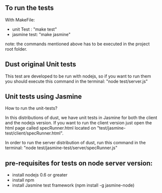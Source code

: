 To run the tests
----------------

With MakeFile:
  * unit Test   : "make test"
  * jasmine test: "make jasmine"

note: the commands mentioned above has to be executed in the project root folder.

Dust original Unit tests
------------------------
This test are developed to be run with nodejs, so if you want to run them you should execute this command in the terminal: "node test/server.js"

Unit tests using Jasmine
------------------------

How to run the unit-tests?

In this distributions of dust, we have unit tests in Jasmine for both the client and the nodejs version.
If you want to run the client version just open the html page called specRunner.html located on "test/jasmine-test/client/specRunner.html".

In order to run the server distribution of dust, run this command in the terminal: "node test/jasmine-test/server/specRunner.js" 


pre-requisites for tests on node server version: 
----------------------------------
* install nodejs 0.6 or greater 
* install npm
* install Jasmine test framework (npm install -g jasmine-node)


